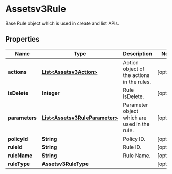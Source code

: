 

# Assetsv3Rule

Base Rule object which is used in create and list APIs.

## Properties

| Name | Type | Description | Notes |
|------------ | ------------- | ------------- | -------------|
|**actions** | [**List&lt;Assetsv3Action&gt;**](Assetsv3Action.md) | Action object of the actions in the rules. |  [optional] |
|**isDelete** | **Integer** | Rule isDelete. |  [optional] |
|**parameters** | [**List&lt;Assetsv3RuleParameter&gt;**](Assetsv3RuleParameter.md) | Parameter object which are used in the rule. |  [optional] |
|**policyId** | **String** | Policy ID. |  [optional] |
|**ruleId** | **String** | Rule ID. |  [optional] |
|**ruleName** | **String** | Rule Name. |  [optional] |
|**ruleType** | **Assetsv3RuleType** |  |  [optional] |



